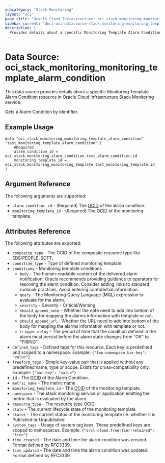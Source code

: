 ```yaml
---
subcategory: "Stack Monitoring"
layout: "oci"
page_title: "Oracle Cloud Infrastructure: oci_stack_monitoring_monitoring_template_alarm_condition"
sidebar_current: "docs-oci-datasource-stack_monitoring-monitoring_template_alarm_condition"
description: |-
  Provides details about a specific Monitoring Template Alarm Condition in Oracle Cloud Infrastructure Stack Monitoring service
---
```


# Data Source: oci_stack_monitoring_monitoring_template_alarm_condition
This data source provides details about a specific Monitoring Template Alarm Condition resource in Oracle Cloud Infrastructure Stack Monitoring service.

Gets a Alarm Condition by identifier.

## Example Usage

```hcl
data "oci_stack_monitoring_monitoring_template_alarm_condition" "test_monitoring_template_alarm_condition" {
	#Required
	alarm_condition_id = oci_stack_monitoring_alarm_condition.test_alarm_condition.id
	monitoring_template_id = oci_stack_monitoring_monitoring_template.test_monitoring_template.id
}
```

## Argument Reference

The following arguments are supported:

* `alarm_condition_id` - (Required) The [OCID](https://docs.cloud.oracle.com/iaas/Content/General/Concepts/identifiers.htm) of the alarm condition.
* `monitoring_template_id` - (Required) The [OCID](https://docs.cloud.oracle.com/iaas/Content/General/Concepts/identifiers.htm) of the monitoring template.


## Attributes Reference

The following attributes are exported:

* `composite_type` - The OCID of the composite resource type like EBS/PEOPLE_SOFT.
* `condition_type` - Type of defined monitoring template.
* `conditions` - Monitoring template conditions
	* `body` - The human-readable content of the delivered alarm notification. Oracle recommends providing guidance to operators for resolving the alarm condition. Consider adding links to standard runbook practices. Avoid entering confidential information.
	* `query` - The Monitoring Query Language (MQL) expression to evaluate for the alarm.
	* `severity` - Severity - Critical/Warning
	* `should_append_note` - Whether the note need to add into bottom of the body for mapping the alarms information with template or not.
	* `should_append_url` - Whether the URL need to add into bottom of the body for mapping the alarms information with template or not.
	* `trigger_delay` - The period of time that the condition defined in the alarm must persist before the alarm state changes from "OK" to "FIRING".
* `defined_tags` - Defined tags for this resource. Each key is predefined and scoped to a namespace. Example: `{"foo-namespace.bar-key": "value"}` 
* `freeform_tags` - Simple key-value pair that is applied without any predefined name, type or scope. Exists for cross-compatibility only. Example: `{"bar-key": "value"}` 
* `id` - The [OCID](https://docs.cloud.oracle.com/iaas/Content/General/Concepts/identifiers.htm) of the Alarm Condition.
* `metric_name` - The metric name.
* `monitoring_template_id` - The [OCID](https://docs.cloud.oracle.com/iaas/Content/General/Concepts/identifiers.htm) of the monitoring template.
* `namespace` - The stack monitoring service or application emitting the metric that is evaluated by the alarm.
* `resource_type` - The resource type OCID.
* `state` - The current lifecycle state of the monitoring template
* `status` - The current status of the monitoring template i.e. whether it is Published or Unpublished
* `system_tags` - Usage of system tag keys. These predefined keys are scoped to namespaces. Example: `{"orcl-cloud.free-tier-retained": "true"}` 
* `time_created` - The date and time the alarm condition was created. Format defined by RFC3339.
* `time_updated` - The date and time the alarm condition was updated. Format defined by RFC3339.

